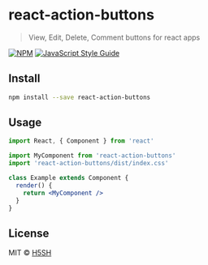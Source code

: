 # react-action-buttons

> View, Edit, Delete, Comment buttons for react apps

[![NPM](https://img.shields.io/npm/v/react-action-buttons.svg)](https://www.npmjs.com/package/react-action-buttons) [![JavaScript Style Guide](https://img.shields.io/badge/code_style-standard-brightgreen.svg)](https://standardjs.com)

## Install

```bash
npm install --save react-action-buttons
```

## Usage

```jsx
import React, { Component } from 'react'

import MyComponent from 'react-action-buttons'
import 'react-action-buttons/dist/index.css'

class Example extends Component {
  render() {
    return <MyComponent />
  }
}
```

## License

MIT © [H5SH](https://github.com/H5SH)